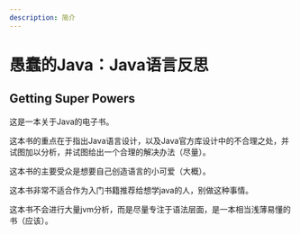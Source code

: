 ```yaml
---
description: 简介
---
```


# 愚蠢的Java：Java语言反思

## Getting Super Powers

这是一本关于Java的电子书。

这本书的重点在于指出Java语言设计，以及Java官方库设计中的不合理之处，并试图加以分析，并试图给出一个合理的解决办法（尽量）。

这本书的主要受众是想要自己创造语言的小可爱（大概）。

这本书非常不适合作为入门书籍推荐给想学java的人，别做这种事情。

这本书不会进行大量jvm分析，而是尽量专注于语法层面，是一本相当浅薄易懂的书（应该）。

